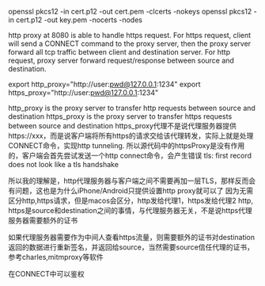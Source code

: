 openssl pkcs12 -in cert.p12 -out cert.pem -clcerts -nokeys
openssl pkcs12 -in cert.p12 -out key.pem -nocerts -nodes


http proxy at 8080 is able to handle https request.
For https request, client will send a CONNECT command to the proxy server, then the proxy server 
forward all tcp traffic between client and destination server.
For http request, proxy server forward request/response between source and destination. 


export http_proxy="http://user:pwd@127.0.0.1:1234"
export https_proxy="http://user:pwd@127.0.0.1:1234"

http_proxy is the proxy server to transfer http requests between source and destination
https_proxy is the proxy server to transfer https requests between source and destination
https_proxy代理不是说代理服务器提供 https://xxx，而是说客户端将所有https的请求交给该代理转发，实际上就是处理CONNECT命令，实现http tunneling. 
所以源代码中的httpsProxy是没有作用的，客户端会首先尝试发送一个http connect命令，会产生错误 tls: first record does not look like a tls handshake 

所以我的理解是，http代理服务器与客户端之间不需要再加一层TLS，那样反而会有问题，这也是为什么iPhone/Android只提供设置http proxy就可以了
因为无需区分http,https请求，但是macos会区分，http发给代理1，https发给代理2
http, https是source和destination之间的事情，与代理服务器无关，不是说https代理服务器需要额外的证书

如果代理服务器需要作为中间人查看https流量，则需要额外的证书对destination返回的数据进行重新签名，并返回给source，当然需要source信任代理的证书，参考charles,mitmproxy等软件

在CONNECT中可以鉴权
